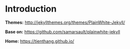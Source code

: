 # Introduction

**Themes:** http://jekyllthemes.org/themes/PlainWhite-Jekyll/

**Base on:** https://github.com/samarsault/plainwhite-jekyll

**Home:** https://tienthang.github.io/